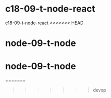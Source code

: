 # c18-09-t-node-react
c18-09-t-node-react
<<<<<<< HEAD
# node-09-t-node
# node-09-t-node
=======
>>>>>>> devop
